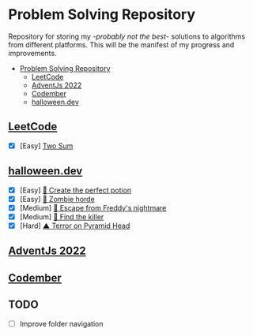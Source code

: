# Problem Solving Repository
Repository for storing my -_probably not the best_- solutions to algorithms from different platforms.
This will be the manifest of my progress and improvements.


<!--toc:start-->
- [Problem Solving Repository](#problem-solving-repository)
    - [LeetCode](#leetcode)
    - [AdventJs 2022](#adventjs-2022)
    - [Codember](#codember)
    - [halloween.dev](#halloween.dev)
<!--toc:end-->

## [LeetCode](https://leetcode.com)

- [x] \[Easy] [ Two Sum ]()

## [halloween.dev](https://halloween.dev)

- [x] \[Easy] [ 🧙 Create the perfect potion ](/halloween.dev/create-the-perfect-potion)
- [x] \[Easy] [ 🧟 Zombie horde ](/halloween.dev/zombie-horde)
- [x] \[Medium] [ 🛌 Escape from Freddy's nightmare ](/halloween.dev/escape-from-freddys-nightmare)
- [x] \[Medium] [ 🔪 Find the killer ](/halloween.dev/find-the-killer)
- [x] \[Hard] [ ▲ Terror on Pyramid Head ](/halloween.dev/terror-on-pyramid-head)

## [AdventJs 2022](https://2022.adventjs.dev/)

## [Codember](https://codember.dev/)

## TODO
  - [ ] Improve folder navigation

